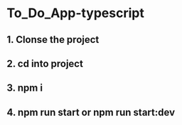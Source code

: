 # To_Do_App-typescript

## 1. Clonse the project

## 2. cd into project

## 3. npm i

## 4. npm run start or npm run start:dev
